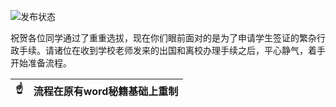 ![发布状态](https://github.com/cxa9264/SPEIT-DD-Guide/workflows/Gitbook%20Action%20Build/badge.svg)

祝贺各位同学通过了重重选拔，现在你们眼前面对的是为了申请学生签证的繁杂行政手续。请诸位在收到学校老师发来的出国和离校办理手续之后，平心静气，着手开始准备流程。

| :point_up:    | 流程在原有word秘籍基础上重制 |
|---------------|:------------------------|
